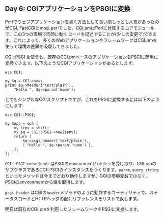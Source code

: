## Day 6: CGIアプリケーションをPSGIに変換

Perlでウェブアプリケーションを書く方法として長い間もっとも人気があったのがCGI, FastCGIとmod_perlでした。CGI.pmはPerlに付属するコアモジュールで、この3つの環境で同時に動くコードを記述することが(少しの変更で)できます。これによって、多くのWebアプリケーションやフレームワークはCGI.pmを使って環境の差異を吸収してきました。

[CGI::PSGI](http://search.cpan.org/perldoc?CGI::PSGI) を使うと、既存のCGI.pmベースのアプリケーションをPSGIに簡単に変換できます。以下のようなCGIアプリケーションがあるとします:

    use CGI;
    
    my $q = CGI->new;
    print $q->header('text/plain'),
        "Hello ", $q->param('name');

とてもシンプルなCGIスクリプトですが、これをPSGIに変換するには以下のようにします:

    use CGI::PSGI;
    
    my $app = sub {
        my $env = shift;
        my $q = CGI::PSGI->new($env);
        return [ 
            $q->psgi_header('text/plain'),
            [ "Hello ", $q->param('name') ],
        ];
    };

`CGI::PSGI->new($env)` はPSGIのenvironmentハッシュを受け取り、CGI.pmのサブクラスであるCGI::PSGIのインスタンスをつくります。`param`, `query_string`といったメソッドは今までどおり動作しますが、CGIの環境変数ではなく、PSGIのenvironmentから値を取得します。

`psgi_header` はCGIの`header`メソッドのように動作するユーティリティで、ステータスコードとHTTPヘッダの配列リファレンスをリストで返します。

明日は既存のCGI.pmを利用したフレームワークをPSGIに変換します。
